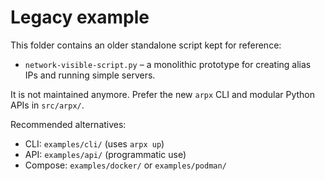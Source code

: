 # Legacy example

This folder contains an older standalone script kept for reference:

- `network-visible-script.py` – a monolithic prototype for creating alias IPs and running simple servers.

It is not maintained anymore. Prefer the new `arpx` CLI and modular Python APIs in `src/arpx/`.

Recommended alternatives:

- CLI: `examples/cli/` (uses `arpx up`)
- API: `examples/api/` (programmatic use)
- Compose: `examples/docker/` or `examples/podman/`
